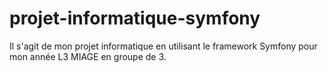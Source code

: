 # projet-informatique-symfony
Il s'agit de mon projet informatique en utilisant le framework Symfony pour mon année L3 MIAGE en groupe de 3.
